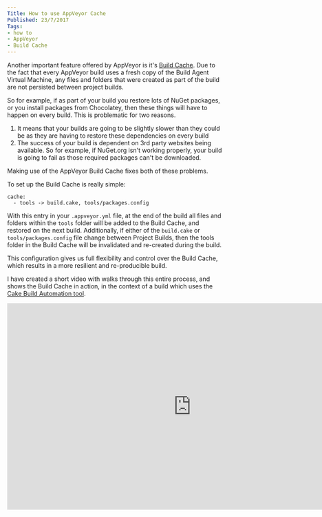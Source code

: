 ```yaml
---
Title: How to use AppVeyor Cache
Published: 23/7/2017
Tags:
- how to
- AppVeyor
- Build Cache
---
```


Another important feature offered by AppVeyor is it's [Build Cache](https://www.appveyor.com/docs/build-cache/).  Due to the fact that every AppVeyor build uses a fresh copy of the Build Agent Virtual Machine, any files and folders that were created as part of the build are not persisted between project builds.

So for example, if as part of your build you restore lots of NuGet packages, or you install packages from Chocolatey, then these things will have to happen on every build.  This is problematic for two reasons.

1. It means that your builds are going to be slightly slower than they could be as they are having to restore these dependencies on every build
2. The success of your build is dependent on 3rd party websites being available.  So for example, if NuGet.org isn't working properly, your build is going to fail as those required packages can't be downloaded.

Making use of the AppVeyor Build Cache fixes both of these problems.

To set up the Build Cache is really simple:

    cache:
      - tools -> build.cake, tools/packages.config
      
With this entry in your `.appveyor.yml` file, at the end of the build all files and folders within the `tools` folder will be added to the Build Cache, and restored on the next build.  Additionally, if either of the `build.cake` or `tools/packages.config` file change between Project Builds, then the tools folder in the Build Cache will be invalidated and re-created during the build.

This configuration gives us full flexibility and control over the Build Cache, which results in a more resilient and re-producible build.

I have created a short video with walks through this entire process, and shows the Build Cache in action, in the context of a build which uses the [Cake Build Automation tool](http://cakebuild.net/).

<iframe width="853" height="480" src="https://www.youtube.com/embed/ELb8l9nvWok" frameborder="0" allowfullscreen></iframe>